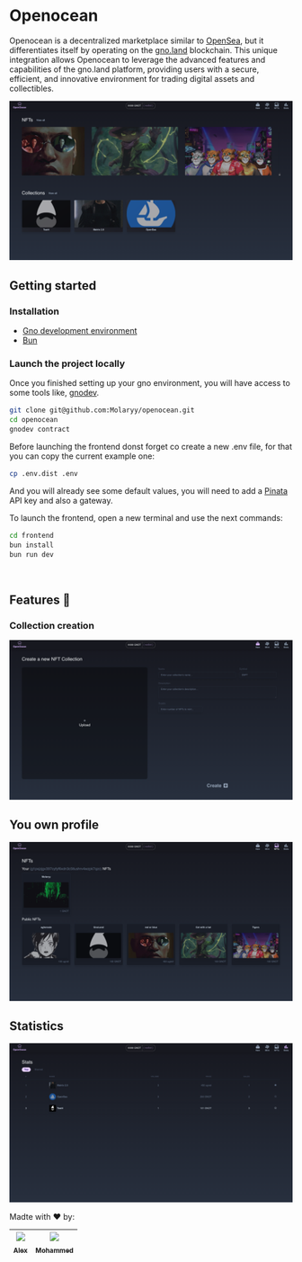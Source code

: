 # Openocean

Openocean is a decentralized marketplace similar to [OpenSea](https://opensea.io/), but it differentiates itself by operating on the [gno.land](https://gno.land/) blockchain. This unique integration allows Openocean to leverage the advanced features and capabilities of the gno.land platform, providing users with a secure, efficient, and innovative environment for trading digital assets and collectibles.

![](.github/assets/marketplace.png)


## Getting started
### Installation
- [Gno development environment](https://arc.net/l/quote/tbvcmtfj)
- [Bun](https://bun.sh/docs/installation)

### Launch the project locally
Once you finished setting up your gno environment, you will have access to some tools like, [gnodev](https://docs.gno.land/gno-tooling/cli/gno-tooling-gnodev).

```sh
git clone git@github.com:Molaryy/openocean.git
cd openocean
gnodev contract
```

Before launching the frontend donst forget co create a new .env file, for that you can copy the current example one:
```sh
cp .env.dist .env
```
And you will already see some default values, you will need to add a [Pinata](https://www.pinata.cloud/) API key and also a gateway.

To launch the frontend, open a new terminal and use the next commands:
```sh
cd frontend
bun install
bun run dev
```

</br>

## Features :rocket:

### Collection creation
![](.github/assets/create-new-collection.png)

## You own profile
![](.github/assets/my-nfts.png)

## Statistics
![](.github/assets/statistics.png)

Madte with :heart: by:

| [<img src="https://github.com/agherasie.png?size=85" width=85><br><sub>Alex</sub>](https://github.com/agherasie) | [<img src="https://github.com/molaryy.png?size=85" width=85><br><sub>Mohammed</sub>](https://github.com/molaryy)
|:---:|:---:|
